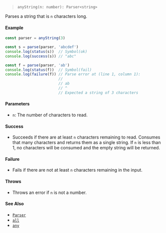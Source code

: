 <!--
 Copyright (c) 2020 Thomas J. Otterson
 
 This software is released under the MIT License.
 https://opensource.org/licenses/MIT
-->

> `anyString(n: number): Parser<string>`

Parses a string that is `n` characters long.

#### Example

```javascript
const parser = anyString(3)

const s = parse(parser, 'abcdef')
console.log(status(s))  // Symbol(ok)
console.log(success(s)) // "abc"

const f = parse(parser, 'ab')
console.log(status(f))  // Symbol(fail)
console.log(failure(f)) // Parse error at (line 1, column 1):
                        //
                        // ab
                        // ^
                        // Expected a string of 3 characters
```

#### Parameters

* `n`: The number of characters to read.

#### Success

* Succeeds if there are at least `n` characters remaining to read. Consumes that many characters and returns them as a single string. If `n` is less than 1, no characters will be consumed and the empty string will be returned.

#### Failure

* Fails if there are not at least `n` characters remaining in the input.

#### Throws

* Throws an error if `n` is not a number.

#### See Also

* [`Parser`](../types/parser.md)
* [`all`](all.md)
* [`any`](any.md)